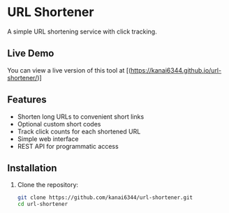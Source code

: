 # URL Shortener

A simple URL shortening service with click tracking.

## Live Demo

You can view a live version of this tool at [(https://kanai6344.github.io/url-shortener/)]

## Features

- Shorten long URLs to convenient short links
- Optional custom short codes
- Track click counts for each shortened URL
- Simple web interface
- REST API for programmatic access

## Installation

1. Clone the repository:
   ```bash
   git clone https://github.com/kanai6344/url-shortener.git
   cd url-shortener

